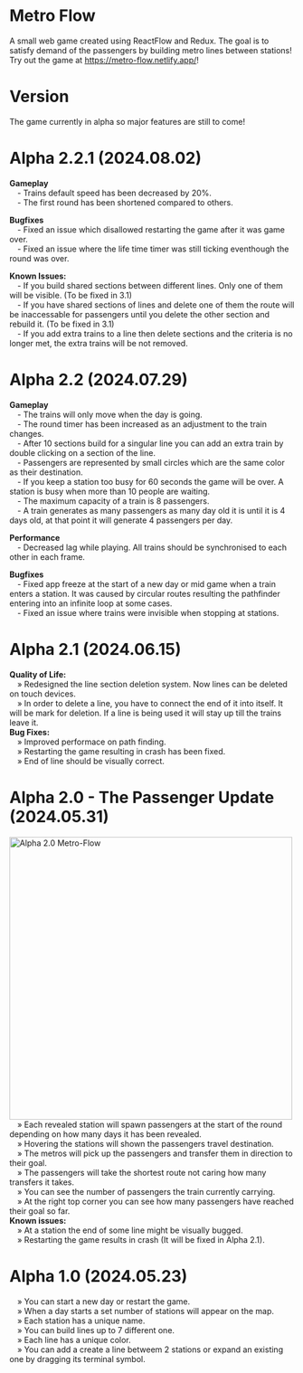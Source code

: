 # Metro Flow

A small web game created using ReactFlow and Redux. The goal is to satisfy demand of the passengers by building metro lines between stations! Try out the game at https://metro-flow.netlify.app/!


# Version

The game currently in alpha so major features are still to come!

# Alpha 2.2.1 (2024.08.02)
<strong>Gameplay</strong><br/>
&emsp;- Trains default speed has been decreased by 20%.<br/>
&emsp;- The first round has been shortened compared to others.<br/>

<strong>Bugfixes</strong><br/>
&emsp;- Fixed an issue which disallowed restarting the game after it was game over.<br/>
&emsp;- Fixed an issue where the life time timer was still ticking eventhough the round was over.<br/>

<strong>Known Issues:</strong><br />
&emsp;- If you build shared sections between different lines. Only one of them will be visible. (To be fixed in 3.1)<br/>
&emsp;- If you have shared sections of lines and delete one of them the route will be inaccessable for passengers until you delete the other section and rebuild it. (To be fixed in 3.1)<br/>
&emsp;- If you add extra trains to a line then delete sections and the criteria is no longer met, the extra trains will be not removed.<br/>

# Alpha 2.2 (2024.07.29)
<strong>Gameplay</strong><br/>
&emsp;- The trains will only move when the day is going.<br/>
&emsp;- The round timer has been increased as an adjustment to the train changes.<br/>
&emsp;- After 10 sections build for a singular line you can add an extra train by double clicking on a section of the line.<br/>
&emsp;- Passengers are represented by small circles which are the same color as their destination.<br/>
&emsp;- If you keep a station too busy for 60 seconds the game will be over. A station is busy when more than 10 people are waiting.<br/>
&emsp;- The maximum capacity of a train is 8 passengers.<br/>
&emsp;- A train generates as many passengers as many day old it is until it is 4 days old, at that point it will generate 4 passengers per day. <br/>

<strong>Performance</strong><br/>
&emsp;- Decreased lag while playing. All trains should be synchronised to each other in each frame.<br/>

<strong>Bugfixes</strong><br/>
&emsp;- Fixed app freeze at the start of a new day or mid game when a train enters a station. It was caused by circular routes resulting the pathfinder entering into an infinite loop at some cases.<br/>
&emsp;- Fixed an issue where trains were invisible when stopping at stations.<br/>

# Alpha 2.1 (2024.06.15)
<strong>Quality of Life:</strong><br />
&emsp;» Redesigned the line section deletion system. Now lines can be deleted on touch devices.<br />
&emsp;» In order to delete a line, you have to connect the end of it into itself. It will be mark for deletion. If a line is being used it will stay up till the trains leave it.<br />
<strong>Bug Fixes:</strong><br />
&emsp;» Improved performace on path finding.<br />
&emsp;» Restarting the game resulting in crash has been fixed.<br />
&emsp;» End of line should be visually correct.<br />


# Alpha 2.0 - The Passenger Update (2024.05.31)
<img width="500" alt="Alpha 2.0 Metro-Flow" src="https://github.com/tamszod/metro-flow/assets/126774257/448345e4-ffcc-4c2e-813f-9101acb36a13"><br />
&emsp;» Each revealed station will spawn passengers at the start of the round depending on how many days it has been revealed.<br />
&emsp;» Hovering the stations will shown the passengers travel destination.<br />
&emsp;» The metros will pick up the passengers and transfer them in direction to their goal.<br />
&emsp;» The passengers will take the shortest route not caring how many transfers it takes.<br />
&emsp;» You can see the number of passengers the train currently carrying.<br />
&emsp;» At the right top corner you can see how many passengers have reached their goal so far.<br />
<strong>Known issues:</strong><br />
&emsp;» At a station the end of some line might be visually bugged.<br />
&emsp;» Restarting the game results in crash (It will be fixed in Alpha 2.1).<br />


# Alpha 1.0 (2024.05.23)
&emsp;» You can start a new day or restart the game.<br />
&emsp;» When a day starts a set number of stations will appear on the map.<br />
&emsp;» Each station has a unique name.<br />
&emsp;» You can build lines up to 7 different one.<br />
&emsp;» Each line has a unique color.<br />
&emsp;» You can add a create a line betweem 2 stations or expand an existing one by dragging its terminal symbol.<br />
